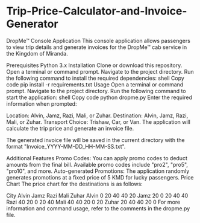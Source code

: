 # Trip-Price-Calculator-and-Invoice-Generator
DropMe™ Console Application
This console application allows passengers to view trip details and generate invoices for the DropMe™ cab service in the Kingdom of Miranda.

Prerequisites
Python 3.x
Installation
Clone or download this repository.
Open a terminal or command prompt.
Navigate to the project directory.
Run the following command to install the required dependencies:
shell
Copy code
pip install -r requirements.txt
Usage
Open a terminal or command prompt.
Navigate to the project directory.
Run the following command to start the application:
shell
Copy code
python dropme.py
Enter the required information when prompted:

Location: Alvin, Jamz, Razi, Mali, or Zuhar.
Destination: Alvin, Jamz, Razi, Mali, or Zuhar.
Transport Choice: Trishaw, Car, or Van.
The application will calculate the trip price and generate an invoice file.

The generated invoice file will be saved in the current directory with the format "Invoice_YYYY-MM-DD_HH-MM-SS.txt".

Additional Features
Promo Codes: You can apply promo codes to deduct amounts from the final bill. Available promo codes include "pro2", "pro5", "pro10", and more.
Auto-generated Promotions: The application randomly generates promotions at a fixed price of 5 KMD for lucky passengers.
Price Chart
The price chart for the destinations is as follows:

City	Alvin	Jamz	Razi	Mali	Zuhar
Alvin	0	20	40	40	20
Jamz	20	0	20	40	40
Razi	40	20	0	20	40
Mali	40	40	20	0	20
Zuhar	20	40	40	20	0
For more information and command usage, refer to the comments in the dropme.py file.


